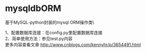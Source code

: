 mysqldbORM
==========

基于MySQL-python封装的mysql ORM操作类\

1、配置数据库连接：在config.py里配置数据库连接\
2、简单使用方法：参见test.py内容\
更多内容查看文章 http://www.cnblogs.com/kennyhr/p/3654491.html